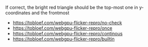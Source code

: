If correct, the bright red triangle should be the top-most one in y-coordinates and the frontmost

* https://tobloef.com/webgpu-flicker-repro/no-check
* https://tobloef.com/webgpu-flicker-repro/once
* https://tobloef.com/webgpu-flicker-repro/continous
* https://tobloef.com/webgpu-flicker-repro/builtin
